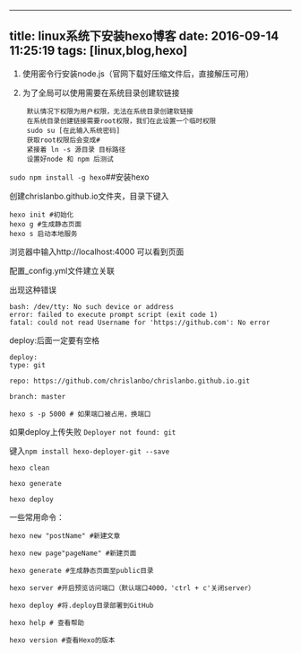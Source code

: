 
---
title: linux系统下安装hexo博客
date: 2016-09-14 11:25:19
tags: [linux,blog,hexo] 
---

1. 使用密令行安装node.js（官网下载好压缩文件后，直接解压可用）
2. 为了全局可以使用需要在系统目录创建软链接

		默认情况下权限为用户权限，无法在系统目录创建软链接
		在系统目录创建链接需要root权限，我们在此设置一个临时权限
		sudo su [在此输入系统密码]
		获取root权限后会变成#
		紧接着 ln -s 源目录 目标路径
		设置好node 和 npm 后测试 

`sudo npm install -g hexo`##安装hexo

创建chrislanbo.github.io文件夹，目录下键入

	hexo init #初始化
	hexo g #生成静态页面
	hexo s 启动本地服务
浏览器中输入http://localhost:4000 可以看到页面
<!--more-->
配置_config.yml文件建立关联

出现这种错误

	bash: /dev/tty: No such device or address
	error: failed to execute prompt script (exit code 1)
	fatal: could not read Username for 'https://github.com': No error
deploy:后面一定要有空格

	deploy:  
	type: git

	repo: https://github.com/chrislanbo/chrislanbo.github.io.git

	branch: master

`hexo s -p 5000 # 如果端口被占用，换端口`

如果deploy上传失败 `Deployer not found: git`

键入`npm install hexo-deployer-git --save`

    hexo clean

    hexo generate

    hexo deploy

一些常用命令：

	hexo new "postName" #新建文章
	
	hexo new page"pageName" #新建页面
	
	hexo generate #生成静态页面至public目录
	
	hexo server #开启预览访问端口（默认端口4000，'ctrl + c'关闭server）
	
	hexo deploy #将.deploy目录部署到GitHub
	
	hexo help # 查看帮助
	
	hexo version #查看Hexo的版本

